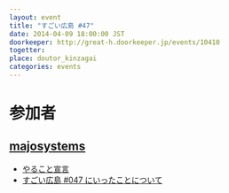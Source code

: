 ```yaml
---
layout: event
title: "すごい広島 #47"
date: 2014-04-09 18:00:00 JST
doorkeeper: http://great-h.doorkeeper.jp/events/10410
togetter:
place: doutor_kinzagai
categories: events
---
```


# 参加者

## [majosystems](https://github.com/majosystems)

* [やること宣言](https://github.com/great-h/great-h.github.io/issues/811)
* [すごい広島 #047 にいったことについて](http://taka4.hateblo.jp/entry/great-h_047)
